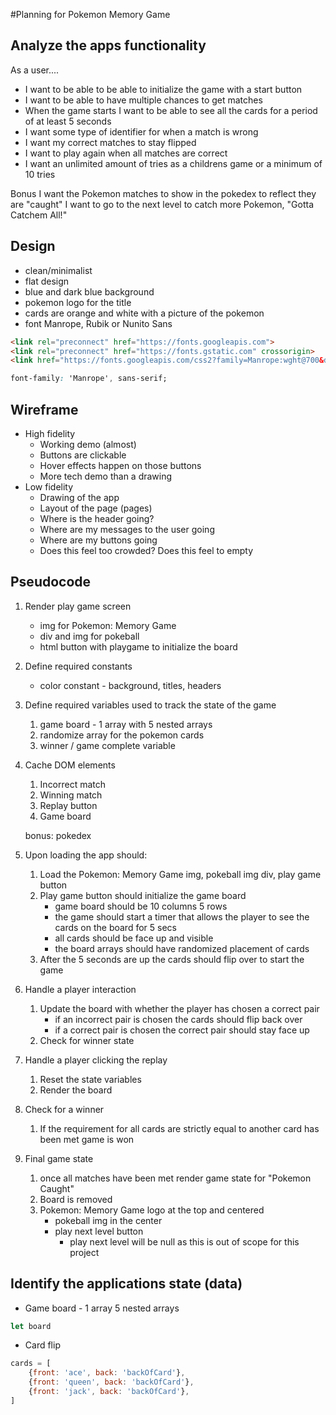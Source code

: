 #Planning for Pokemon Memory Game

## Analyze the apps functionality

As a user....
- I want to be able to be able to initialize the game with a start button
- I want to be able to have multiple chances to get matches
- When the game starts I want to be able to see all the cards for a period of at least 5 seconds
- I want some type of identifier for when a match is wrong
- I want my correct matches to stay flipped
- I want to play again when all matches are correct
- I want an unlimited amount of tries as a childrens game or a minimum of 10 tries

Bonus
I want the Pokemon matches to show in the pokedex to reflect they are "caught"
I want to go to the next level to catch more Pokemon, "Gotta Catchem All!"

## Design

- clean/minimalist
- flat design
- blue and dark blue background
- pokemon logo for the title
- cards are orange and white with a picture of the pokemon
- font Manrope, Rubik or Nunito Sans
```html
<link rel="preconnect" href="https://fonts.googleapis.com">
<link rel="preconnect" href="https://fonts.gstatic.com" crossorigin>
<link href="https://fonts.googleapis.com/css2?family=Manrope:wght@700&display=swap" rel="stylesheet">
```
```css
font-family: 'Manrope', sans-serif;
```

## Wireframe
- High fidelity
    - Working demo (almost)
    - Buttons are clickable
    - Hover effects happen on those buttons
    - More tech demo than a drawing
- Low fidelity
    - Drawing of the app
    - Layout of the page (pages)
    - Where is the header going?
    - Where are my messages to the user going
    - Where are my buttons going
    - Does this feel too crowded? Does this feel to empty

## Pseudocode

1) Render play game screen
    - img for Pokemon: Memory Game 
    - div and img for pokeball
    - html button with playgame to initialize the board
    
2) Define required constants
    - color constant - background, titles, headers

3) Define required variables used to track the state of the game
    1) game board - 1 array with 5 nested arrays
    2) randomize array for the pokemon cards
    3) winner / game complete variable

4) Cache DOM elements
    1) Incorrect match
    2) Winning match
    3) Replay button
    4) Game board

    bonus: pokedex
    
5) Upon loading the app should:
    1) Load the Pokemon: Memory Game img, pokeball img div, play game button
    2) Play game button should initialize the game board 
        - game board should be 10 columns 5 rows
        - the game should start a timer that allows the player to see the cards on the board for 5 secs
        - all cards should be face up and visible 
        - the board arrays should have randomized placement of cards
    3) After the 5 seconds are up the cards should flip over to start the game

6) Handle a player interaction
    1) Update the board with whether the player has chosen a correct pair
        - if an incorrect pair is chosen the cards should flip back over
        - if a correct pair is chosen the correct pair should stay face up
    2) Check for winner state

7) Handle a player clicking the replay
    1) Reset the state variables
    2) Render the board

8) Check for a winner
    1) If the requirement for all cards are strictly equal to another card has been met game is won

9) Final game state
    1) once all matches have been met render game state for "Pokemon Caught"
    2) Board is removed
    3) Pokemon: Memory Game logo at the top and centered
        - pokeball img in the center 
        - play next level button
            - play next level will be null as this is out of scope for this project

## Identify the applications state (data)

- Game board - 1 array 5 nested arrays
```js
let board
```
- Card flip
```js
cards = [
    {front: 'ace', back: 'backOfCard'},
    {front: 'queen', back: 'backOfCard'},
    {front: 'jack', back: 'backOfCard'},
]
```